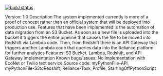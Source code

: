 [![build status](
  http://img.shields.io/travis/collinpikeusa/repo/master.svg?style=flat)](
 https://travis-ci.org/collinpikeusa/Rheem)

Version: 1.0
Description:The system implemented currently is more of a proof of concept rather than an official system that will be deployed into production use.
	    Features that have been implemented is the automation of data migration from an S3 Bucket.
	    As soon as a new file is uploaded into the bucket it triggers the entire pipeline that causes the file to be moved into Redshift via Lambda code.
	    Then, from Redshift there is an API Gateway that triggers another Lambda code that queries data into the Reliance platform for further analytics
Features: S3 Bucket, Lambda, Redshift, and API Gateway implementation
Known bugs/issues: No implementation with EcoNet or Twilio text service
Source code: myPythonFile-API, myPythonFile-S3toRedshift, Reliance-Task_Profile, StartingOffPythonScript
